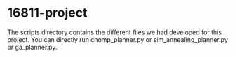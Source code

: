 # 16811-project
The scripts directory contains the different files we had developed for this project. You can directly run chomp_planner.py or sim_annealing_planner.py or ga_planner.py. 
